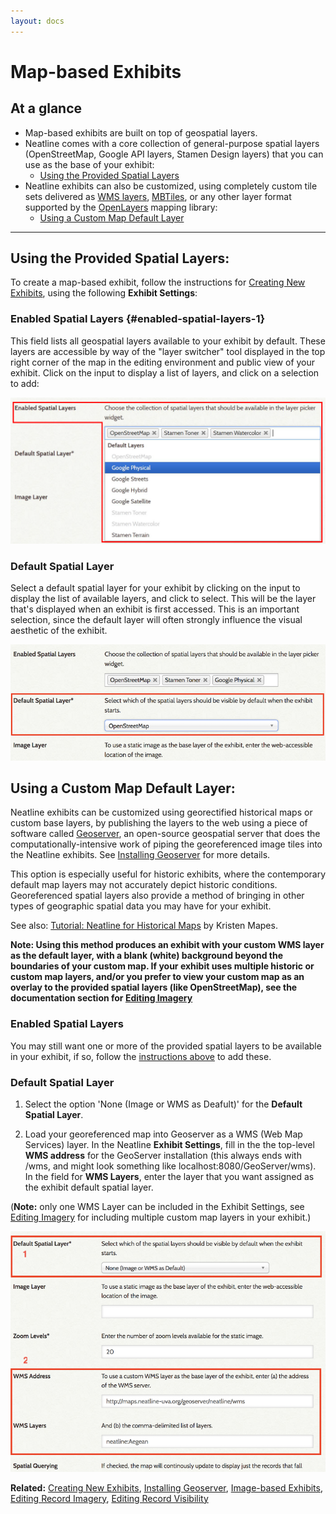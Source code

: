 ```yaml
---
layout: docs
---
```


# Map-based Exhibits 

## At a glance

- Map-based exhibits are built on top of geospatial layers. 
- Neatline comes with a core collection of general-purpose spatial layers (OpenStreetMap, Google API layers, Stamen Design layers) that you can use as the base of your exhibit:
    * [Using the Provided Spatial Layers](#using-the-provided-spatial-layers)
- Neatline exhibits can also be customized, using completely custom tile sets delivered as [WMS layers][wms], [MBTiles][mbtiles], or any other layer format supported by the [OpenLayers][openlayers] mapping library: 
    * [Using a Custom Map Default Layer](#using-a-custom-map-default-layer)

---

## Using the Provided Spatial Layers: 

To create a map-based exhibit, follow the instructions for [Creating New Exhibits](/docs/creating-exhibits), using the following **Exhibit Settings**:

### Enabled Spatial Layers {#enabled-spatial-layers-1}

This field lists all geospatial layers available to your exhibit by default. These layers are accessible by way of the "layer switcher" tool displayed in the top right corner of the map in the editing environment and public view of your exhibit. Click on the input to display a list of layers, and click on a selection to add:

![Screenshot of enabled spatial layers options](/assets/images/docs/enabled-spatial-layers.png)

### Default Spatial Layer 

Select a default spatial layer for your exhibit by clicking on the input to display the list of available layers, and click to select. This will be the layer that's displayed when an exhibit is first accessed. This is an important selection, since the default layer will often strongly influence the visual aesthetic of the exhibit.

![Screenshot of image layer with map base selected](/assets/images/docs/default-spatial-layer-map.png)

## Using a Custom Map Default Layer: 

Neatline exhibits can be customized using georectified historical maps or custom base layers, by publishing the layers to the web using a piece of software called [Geoserver](/docs/geoserver), an open-source geospatial server that does the computationally-intensive work of piping the georeferenced image tiles into the Neatline exhibits. See [Installing Geoserver](/docs/installing-neatline#installing-geoserver) for more details.

This option is especially useful for historic exhibits, where the contemporary default map layers may not accurately depict historic conditions. Georeferenced spatial layers also provide a method of bringing in other types of geographic spatial data you may have for your exhibit. 

See also: [Tutorial: Neatline for Historical Maps](http://www.kristenmapes.com/neatline/) by Kristen Mapes.

**Note: Using this method produces an exhibit with your custom WMS layer as the default layer, with a blank (white) background beyond the boundaries of your custom map. If your exhibit uses multiple historic or custom map layers, and/or you prefer to view your custom map as an overlay to the provided spatial layers (like OpenStreetMap), see the documentation section for [Editing Imagery](/docs/style-tab-imagery)**

### Enabled Spatial Layers 

You may still want one or more of the provided spatial layers to be available in your exhibit, if so, follow the [instructions above](#enabled-spatial-layers-1) to add these.

### Default Spatial Layer 

1. Select the option 'None (Image or WMS as Deafult)' for the **Default Spatial Layer**.

2. Load your georeferenced map into Geoserver as a WMS (Web Map Services) layer. In the Neatline **Exhibit Settings**, fill in the the top-level **WMS address** for the GeoServer installation (this always ends with /wms, and might look something like localhost:8080/GeoServer/wms). In the field for **WMS Layers**, enter the layer that you want assigned as the exhibit default spatial layer. 

(**Note:** only one WMS Layer can be included in the Exhibit Settings, see [Editing Imagery](/docs/style-tab-imagery) for including multiple custom map layers in your exhibit.)

![Screenshot of fields filled for custom map default](/assets/images/docs/custom-map-default.png)

**Related:** [Creating New Exhibits](/docs/creating-exhibits), [Installing Geoserver](/docs/installing-neatline#installing-geoserver), [Image-based Exhibits](/docs/image-based-exhibits), [Editing Record Imagery](/docs/style-tab-imagery), [Editing Record Visibility](/docs/style-tab-visibility)

[geoserver]: http://geoserver.org/
[mbtiles]: http://www.mapbox.com/developers/mbtiles/
[wms]: http://en.wikipedia.org/wiki/Web_Map_Service
[openlayers]: http://openlayers.org/
